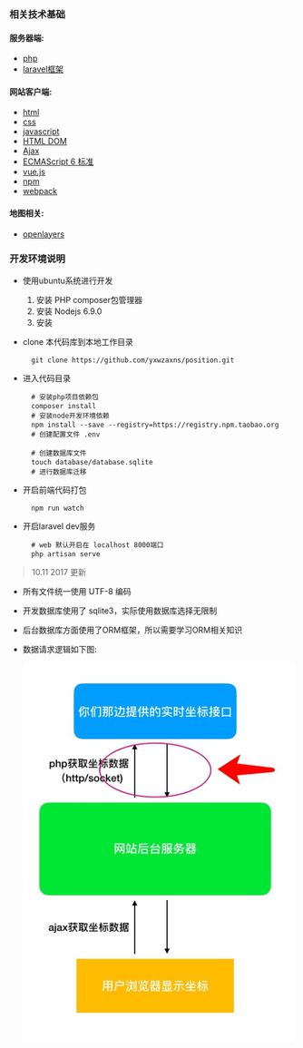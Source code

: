 ### 相关技术基础
#### 服务器端:
* [php](http://www.w3school.com.cn/php/index.asp)
* [laravel框架](https://docs.golaravel.com/docs/5.4/installation/)
#### 网站客户端:
* [html](http://www.w3school.com.cn/html/index.asp)
* [css](http://www.w3school.com.cn/css/index.asp)
* [javascript](http://www.w3school.com.cn/js/index.asp)
* [HTML DOM](http://www.w3school.com.cn/htmldom/index.asp)
* [Ajax](http://www.w3school.com.cn/ajax/index.asp)
* [ECMAScript 6 标准](http://es6.ruanyifeng.com/)
* [vue.js](https://cn.vuejs.org/)
* [npm](http://www.runoob.com/nodejs/nodejs-npm.html)
* [webpack](http://www.jianshu.com/p/42e11515c10f)

#### 地图相关:
* [openlayers](http://openlayers.org/)

### 开发环境说明
* 使用ubuntu系统进行开发
  1. 安装 PHP composer包管理器
  2. 安装 Nodejs 6.9.0
  3. 安装
* clone 本代码库到本地工作目录

        git clone https://github.com/yxwzaxns/position.git
* 进入代码目录

        # 安装php项目依赖包
        composer install
        # 安装node开发环境依赖
        npm install --save --registry=https://registry.npm.taobao.org
        # 创建配置文件 .env

        # 创建数据库文件
        touch database/database.sqlite
        # 进行数据库迁移
* 开启前端代码打包

        npm run watch
* 开启laravel dev服务

        # web 默认开启在 localhost 8000端口
        php artisan serve

> 10.11 2017 更新

* 所有文件统一使用 UTF-8 编码
* 开发数据库使用了 sqlite3，实际使用数据库选择无限制
* 后台数据库方面使用了ORM框架，所以需要学习ORM相关知识
* 数据请求逻辑如下图:

  ![](github.images/img-1.jpg)

